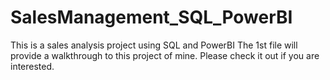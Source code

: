 # SalesManagement_SQL_PowerBI
This is a sales analysis project using SQL and PowerBI
The 1st file will provide a walkthrough to this project of mine. Please check it out if you are interested.
